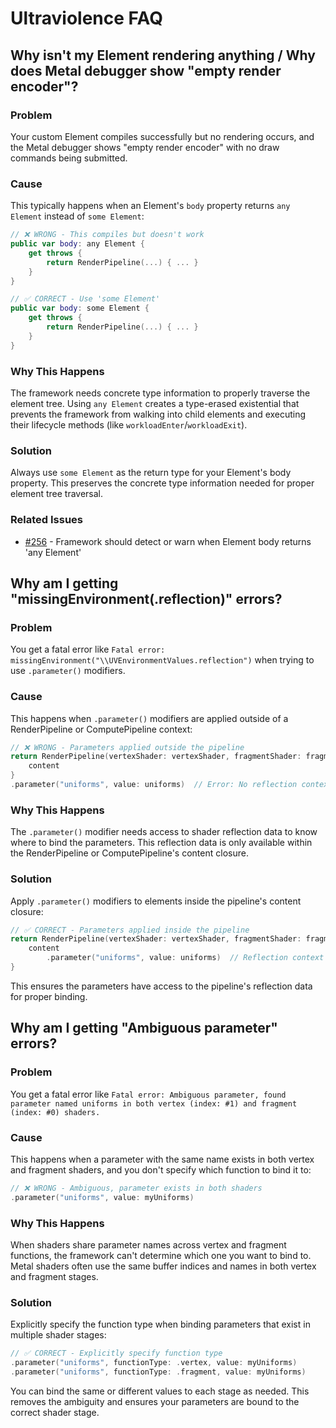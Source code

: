 # Ultraviolence FAQ

## Why isn't my Element rendering anything / Why does Metal debugger show "empty render encoder"?

### Problem
Your custom Element compiles successfully but no rendering occurs, and the Metal debugger shows "empty render encoder" with no draw commands being submitted.

### Cause
This typically happens when an Element's `body` property returns `any Element` instead of `some Element`:

```swift
// ❌ WRONG - This compiles but doesn't work
public var body: any Element {
    get throws {
        return RenderPipeline(...) { ... }
    }
}

// ✅ CORRECT - Use 'some Element'
public var body: some Element {
    get throws {
        return RenderPipeline(...) { ... }
    }
}
```

### Why This Happens
The framework needs concrete type information to properly traverse the element tree. Using `any Element` creates a type-erased existential that prevents the framework from walking into child elements and executing their lifecycle methods (like `workloadEnter`/`workloadExit`).

### Solution
Always use `some Element` as the return type for your Element's body property. This preserves the concrete type information needed for proper element tree traversal.

### Related Issues
- [#256](https://github.com/schwa/Ultraviolence/issues/256) - Framework should detect or warn when Element body returns 'any Element'

## Why am I getting "missingEnvironment(\.reflection)" errors?

### Problem
You get a fatal error like `Fatal error: missingEnvironment("\\UVEnvironmentValues.reflection")` when trying to use `.parameter()` modifiers.

### Cause
This happens when `.parameter()` modifiers are applied outside of a RenderPipeline or ComputePipeline context:

```swift
// ❌ WRONG - Parameters applied outside the pipeline
return RenderPipeline(vertexShader: vertexShader, fragmentShader: fragmentShader) {
    content
}
.parameter("uniforms", value: uniforms)  // Error: No reflection context here!
```

### Why This Happens
The `.parameter()` modifier needs access to shader reflection data to know where to bind the parameters. This reflection data is only available within the RenderPipeline or ComputePipeline's content closure.

### Solution
Apply `.parameter()` modifiers to elements inside the pipeline's content closure:

```swift
// ✅ CORRECT - Parameters applied inside the pipeline
return RenderPipeline(vertexShader: vertexShader, fragmentShader: fragmentShader) {
    content
        .parameter("uniforms", value: uniforms)  // Reflection context available here
}
```

This ensures the parameters have access to the pipeline's reflection data for proper binding.

## Why am I getting "Ambiguous parameter" errors?

### Problem
You get a fatal error like `Fatal error: Ambiguous parameter, found parameter named uniforms in both vertex (index: #1) and fragment (index: #0) shaders.`

### Cause
This happens when a parameter with the same name exists in both vertex and fragment shaders, and you don't specify which function to bind it to:

```swift
// ❌ WRONG - Ambiguous, parameter exists in both shaders
.parameter("uniforms", value: myUniforms)
```

### Why This Happens
When shaders share parameter names across vertex and fragment functions, the framework can't determine which one you want to bind to. Metal shaders often use the same buffer indices and names in both vertex and fragment stages.

### Solution
Explicitly specify the function type when binding parameters that exist in multiple shader stages:

```swift
// ✅ CORRECT - Explicitly specify function type
.parameter("uniforms", functionType: .vertex, value: myUniforms)
.parameter("uniforms", functionType: .fragment, value: myUniforms)
```

You can bind the same or different values to each stage as needed. This removes the ambiguity and ensures your parameters are bound to the correct shader stage.